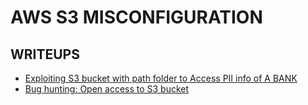 # AWS S3 MISCONFIGURATION

## WRITEUPS
- [Exploiting S3 bucket with path folder to Access PII info of A BANK](https://notifybugme.medium.com/exploiting-s3-bucket-with-path-folder-to-access-pii-info-of-a-bank-91d8563cb45)
- [Bug hunting: Open access to S3 bucket](https://engrinside.medium.com/bug-hunting-open-access-to-s3-bucket-79f262a86a78)

